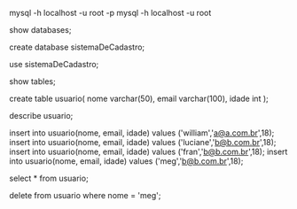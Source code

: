 mysql -h localhost -u root -p
mysql -h localhost -u root

show databases;

create database sistemaDeCadastro;

use sistemaDeCadastro;

show tables;

create table usuario(
 nome   varchar(50),
 email  varchar(100),
 idade  int 
);

describe usuario;


insert into usuario(nome, email, idade) values ('william','a@a.com.br',18);
insert into usuario(nome, email, idade) values ('luciane','b@b.com.br',18);
insert into usuario(nome, email, idade) values ('fran','b@b.com.br',18);
insert into usuario(nome, email, idade) values ('meg','b@b.com.br',18);

select * from usuario;

delete from usuario where nome = 'meg';
